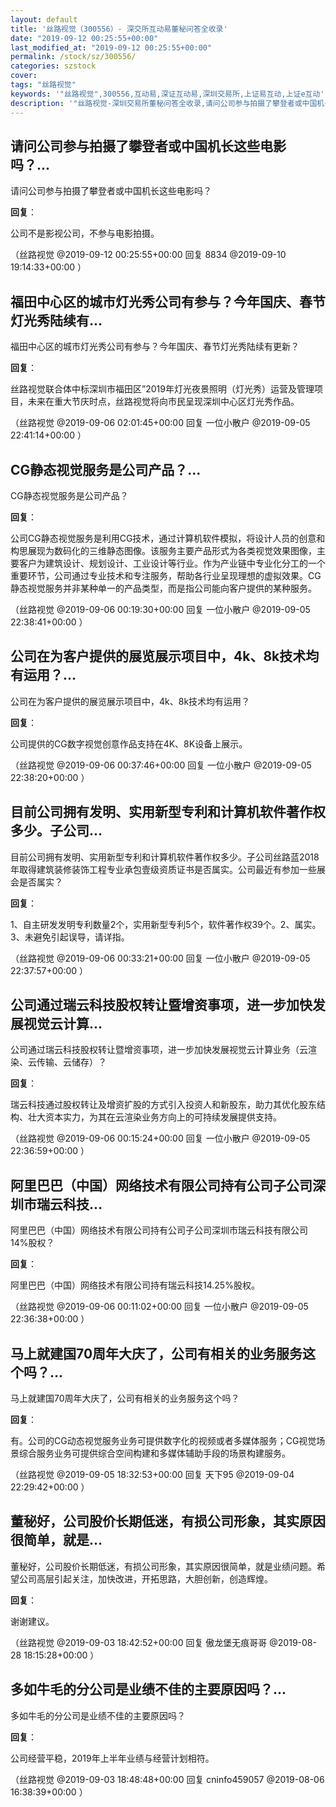 ```yaml
---
layout: default
title: '丝路视觉（300556）- 深交所互动易董秘问答全收录'
date: "2019-09-12 00:25:55+00:00"
last_modified_at: "2019-09-12 00:25:55+00:00"
permalink: /stock/sz/300556/
categories: szstock
cover: 
tags: "丝路视觉"
keywords: '"丝路视觉",300556,互动易,深证互动易,深圳交易所,上证易互动,上证e互动'
description: '"丝路视觉-深圳交易所董秘问答全收录,请问公司参与拍摄了攀登者或中国机长这些电影吗？"'
---
```


## 请问公司参与拍摄了攀登者或中国机长这些电影吗？...

请问公司参与拍摄了攀登者或中国机长这些电影吗？

**回复**：

公司不是影视公司，不参与电影拍摄。 

（丝路视觉  @2019-09-12 00:25:55+00:00 回复 8834  @2019-09-10 19:14:33+00:00 ）

## 福田中心区的城市灯光秀公司有参与？今年国庆、春节灯光秀陆续有...

福田中心区的城市灯光秀公司有参与？今年国庆、春节灯光秀陆续有更新？

**回复**：

丝路视觉联合体中标深圳市福田区”2019年灯光夜景照明（灯光秀）运营及管理项目，未来在重大节庆时点，丝路视觉将向市民呈现深圳中心区灯光秀作品。 

（丝路视觉  @2019-09-06 02:01:45+00:00 回复 一位小散户  @2019-09-05 22:41:14+00:00 ）

## CG静态视觉服务是公司产品？...

CG静态视觉服务是公司产品？

**回复**：

公司CG静态视觉服务是利用CG技术，通过计算机软件模拟，将设计人员的创意和构思展现为数码化的三维静态图像。该服务主要产品形式为各类视觉效果图像，主要客户为建筑设计、规划设计、工业设计等行业。作为产业链中专业化分工的一个重要环节，公司通过专业技术和专注服务，帮助各行业呈现理想的虚拟效果。CG静态视觉服务并非某种单一的产品类型，而是指公司能向客户提供的某种服务。 

（丝路视觉  @2019-09-06 00:19:30+00:00 回复 一位小散户  @2019-09-05 22:38:41+00:00 ）

## 公司在为客户提供的展览展示项目中，4k、8k技术均有运用？...

公司在为客户提供的展览展示项目中，4k、8k技术均有运用？

**回复**：

公司提供的CG数字视觉创意作品支持在4K、8K设备上展示。 

（丝路视觉  @2019-09-06 00:37:46+00:00 回复 一位小散户  @2019-09-05 22:38:20+00:00 ）

## 目前公司拥有发明、实用新型专利和计算机软件著作权多少。子公司...

目前公司拥有发明、实用新型专利和计算机软件著作权多少。子公司丝路蓝2018年取得建筑装修装饰工程专业承包壹级资质证书是否属实。公司最近有参加一些展会是否属实？

**回复**：

1、自主研发发明专利数量2个，实用新型专利5个，软件著作权39个。2、属实。3、未避免引起误导，请详指。 

（丝路视觉  @2019-09-06 00:33:21+00:00 回复 一位小散户  @2019-09-05 22:37:57+00:00 ）

## 公司通过瑞云科技股权转让暨增资事项，进一步加快发展视觉云计算...

公司通过瑞云科技股权转让暨增资事项，进一步加快发展视觉云计算业务（云渲染、云传输、云储存）？

**回复**：

瑞云科技通过股权转让及增资扩股的方式引入投资人和新股东，助力其优化股东结构、壮大资本实力，为其在云渲染业务方向上的可持续发展提供支持。 

（丝路视觉  @2019-09-06 00:15:24+00:00 回复 一位小散户  @2019-09-05 22:36:59+00:00 ）

## 阿里巴巴（中国）网络技术有限公司持有公司子公司深圳市瑞云科技...

阿里巴巴（中国）网络技术有限公司持有公司子公司深圳市瑞云科技有限公司14%股权？

**回复**：

阿里巴巴（中国）网络技术有限公司持有瑞云科技14.25%股权。 

（丝路视觉  @2019-09-06 00:11:02+00:00 回复 一位小散户  @2019-09-05 22:36:38+00:00 ）

## 马上就建国70周年大庆了，公司有相关的业务服务这个吗？...

马上就建国70周年大庆了，公司有相关的业务服务这个吗？

**回复**：

有。公司的CG动态视觉服务业务可提供数字化的视频或者多媒体服务；CG视觉场景综合服务业务可提供综合空间构建和多媒体辅助手段的场景构建服务。 

（丝路视觉  @2019-09-05 18:32:53+00:00 回复 天下95  @2019-09-04 22:29:42+00:00 ）

## 董秘好，公司股价长期低迷，有损公司形象，其实原因很简单，就是...

董秘好，公司股价长期低迷，有损公司形象，其实原因很简单，就是业绩问题。希望公司高层引起关注，加快改进，开拓思路，大胆创新，创造辉煌。

**回复**：

谢谢建议。 

（丝路视觉  @2019-09-03 18:42:52+00:00 回复 傲龙堡无痕哥哥  @2019-08-28 18:15:28+00:00 ）

## 多如牛毛的分公司是业绩不佳的主要原因吗？...

多如牛毛的分公司是业绩不佳的主要原因吗？

**回复**：

公司经营平稳，2019年上半年业绩与经营计划相符。 

（丝路视觉  @2019-09-03 18:48:48+00:00 回复 cninfo459057  @2019-08-06 16:38:39+00:00 ）

